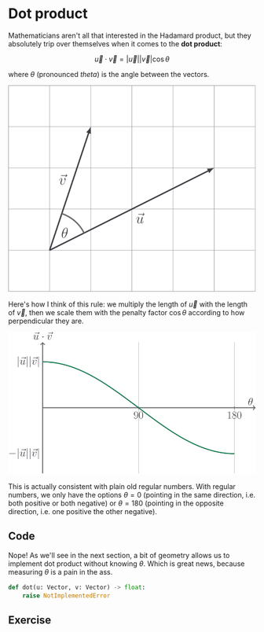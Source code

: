 # Dot product

Mathematicians aren't all that interested in the Hadamard product, but they
absolutely trip over themselves when it comes to the **dot product**:

$$
\vec{u} \cdot \vec{v} = |\vec{u}| |\vec{v}| \cos \theta
$$

where $\theta$ (pronounced _theta_) is the angle between the vectors.

![](../../images/dot-prod.svg)

Here's how I think of this rule: we multiply the length of $\vec{u}$ with the
length of $\vec{v}$, then we scale them with the penalty factor $\cos \theta$
according to how perpendicular they are.

![](../../images/dot-prod-cos.svg)

This is actually consistent with plain old regular numbers. With regular
numbers, we only have the options $\theta = 0$ (pointing in the same direction,
i.e. both positive or both negative) or $\theta = 180$ (pointing in the opposite
direction, i.e. one positive the other negative).

## Code

Nope! As we'll see in the next section, a bit of geometry allows us to implement
dot product without knowing $\theta$. Which is great news, because measuring
$\theta$ is a pain in the ass.

```py
def dot(u: Vector, v: Vector) -> float:
    raise NotImplementedError
```

## Exercise

<Exercise id="dot-product" />
